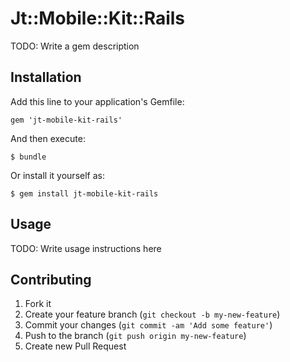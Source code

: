 # Jt::Mobile::Kit::Rails

TODO: Write a gem description

## Installation

Add this line to your application's Gemfile:

    gem 'jt-mobile-kit-rails'

And then execute:

    $ bundle

Or install it yourself as:

    $ gem install jt-mobile-kit-rails

## Usage

TODO: Write usage instructions here

## Contributing

1. Fork it
2. Create your feature branch (`git checkout -b my-new-feature`)
3. Commit your changes (`git commit -am 'Add some feature'`)
4. Push to the branch (`git push origin my-new-feature`)
5. Create new Pull Request
